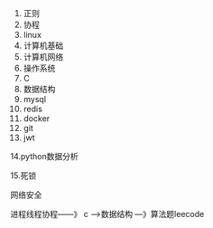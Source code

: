                                                                                                                                                                               

1. 正则
2. 协程
3. linux
4. 计算机基础
5. 计算机网络
6. 操作系统
7. C
8. 数据结构
9. mysql
10. redis
11. docker
12. git
13. jwt

14.python数据分析

15.死锁

网络安全

进程线程协程——》 c  -->数据结构 —》算法题leecode